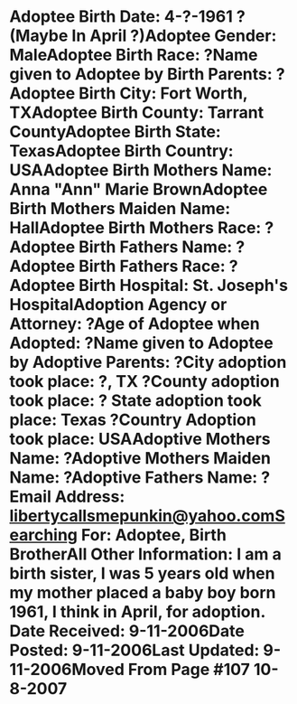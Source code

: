 # Adoptee Birth Date: 4-?-1961 ? (Maybe In April ?)Adoptee Gender: MaleAdoptee Birth Race: ?Name given to Adoptee by Birth Parents: ?Adoptee Birth City: Fort Worth, TXAdoptee Birth County: Tarrant CountyAdoptee Birth State: TexasAdoptee Birth Country: USAAdoptee Birth Mothers Name: Anna "Ann" Marie BrownAdoptee Birth Mothers Maiden Name: HallAdoptee Birth Mothers Race: ?Adoptee Birth Fathers Name: ?Adoptee Birth Fathers Race: ?Adoptee Birth Hospital: St. Joseph's HospitalAdoption Agency or Attorney: ?Age of Adoptee when Adopted: ?Name given to Adoptee by Adoptive Parents: ?City adoption took place: ?, TX ?County adoption took place: ? State adoption took place: Texas ?Country Adoption took place: USAAdoptive Mothers Name: ?Adoptive Mothers Maiden Name: ?Adoptive Fathers Name: ?Email Address: libertycallsmepunkin@yahoo.comSearching For: Adoptee, Birth BrotherAll Other Information: I am a birth sister, I was 5 years old when my mother placed a baby boy born 1961, I think in April, for adoption. Date Received: 9-11-2006Date Posted: 9-11-2006Last Updated: 9-11-2006Moved From Page #107 10-8-2007